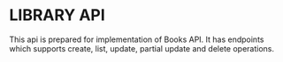 # LIBRARY API
This api is prepared for implementation of Books API. It has endpoints which supports create, list, update, partial update and delete operations.
